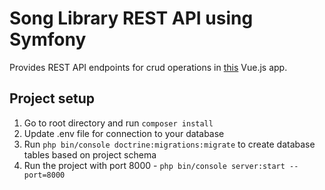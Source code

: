 # Song Library REST API using Symfony

Provides REST API endpoints for crud operations in [this](https://github.com/niklavsricards/song-library-vue) Vue.js app.

## Project setup

1. Go to root directory and run `composer install`
2. Update .env file for connection to your database
3. Run `php bin/console doctrine:migrations:migrate` to create database tables based on project schema
4. Run the project with port 8000 - `php bin/console server:start --port=8000`
